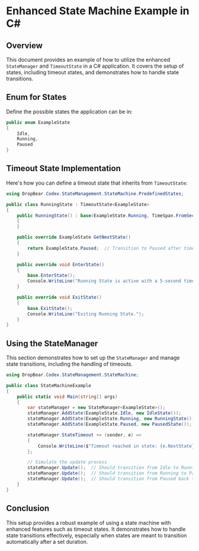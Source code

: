 ﻿# Enhanced State Machine Example in C#

## Overview
This document provides an example of how to utilize the enhanced `StateManager` and `TimeoutState` in a C# application. It covers the setup of states, including timeout states, and demonstrates how to handle state transitions.

## Enum for States
Define the possible states the application can be in:
```csharp
public enum ExampleState
{
    Idle,
    Running,
    Paused
}
```

## Timeout State Implementation
Here's how you can define a timeout state that inherits from `TimeoutState`:
```csharp
using DropBear.Codex.StateManagement.StateMachine.PredefinedStates;

public class RunningState : TimeoutState<ExampleState>
{
    public RunningState() : base(ExampleState.Running, TimeSpan.FromSeconds(5))
    {
    }

    public override ExampleState GetNextState()
    {
        return ExampleState.Paused;  // Transition to Paused after timeout
    }

    public override void EnterState()
    {
        base.EnterState();
        Console.WriteLine("Running State is active with a 5-second timeout.");
    }

    public override void ExitState()
    {
        base.ExitState();
        Console.WriteLine("Exiting Running State.");
    }
}
```

## Using the StateManager
This section demonstrates how to set up the `StateManager` and manage state transitions, including the handling of timeouts.
```csharp
using DropBear.Codex.StateManagement.StateMachine;

public class StateMachineExample
{
    public static void Main(string[] args)
    {
        var stateManager = new StateManager<ExampleState>();
        stateManager.AddState(ExampleState.Idle, new IdleState());
        stateManager.AddState(ExampleState.Running, new RunningState());
        stateManager.AddState(ExampleState.Paused, new PausedState());

        stateManager.StateTimeout += (sender, e) =>
        {
            Console.WriteLine($"Timeout reached in state: {e.NextState}");
        };

        // Simulate the update process
        stateManager.Update();  // Should transition from Idle to Running
        stateManager.Update();  // Should transition from Running to Paused
        stateManager.Update();  // Should transition from Paused back to Idle
    }
}
```

## Conclusion
This setup provides a robust example of using a state machine with enhanced features such as timeout states. It demonstrates how to handle state transitions effectively, especially when states are meant to transition automatically after a set duration.
